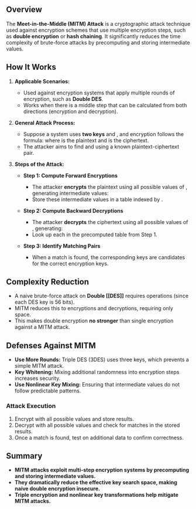 ## Overview

The **Meet-in-the-Middle (MITM) Attack** is a cryptographic attack technique used against encryption schemes that use multiple encryption steps, such as **double encryption** or **hash chaining**. It significantly reduces the time complexity of brute-force attacks by precomputing and storing intermediate values.
## How It Works

1. **Applicable Scenarios:**
    - Used against encryption systems that apply multiple rounds of encryption, such as **Double DES**.
    - Works when there is a middle step that can be calculated from both directions (encryption and decryption).
        
2. **General Attack Process:**
    - Suppose a system uses **two keys** and , and encryption follows the formula:
        where is the plaintext and is the ciphertext.
    - The attacker aims to find and using a known plaintext-ciphertext pair.
        
3. **Steps of the Attack:**
    - **Step 1: Compute Forward Encryptions**
        - The attacker **encrypts** the plaintext using all possible values of , generating intermediate values:
        - Store these intermediate values in a table indexed by .
            
    - **Step 2: Compute Backward Decryptions**
        - The attacker **decrypts** the ciphertext using all possible values of , generating:
        - Look up each in the precomputed table from Step 1.
            
    - **Step 3: Identify Matching Pairs**
        - When a match is found, the corresponding keys are candidates for the correct encryption keys.
            
## Complexity Reduction

- A naive brute-force attack on **Double [[DES]]** requires operations (since each DES key is 56 bits).
- MITM reduces this to encryptions and decryptions, requiring only space.
- This makes double encryption **no stronger** than single encryption against a MITM attack.
    
## Defenses Against MITM

- **Use More Rounds:** Triple DES (3DES) uses three keys, which prevents a simple MITM attack.
- **Key Whitening:** Mixing additional randomness into encryption steps increases security.
- **Use Nonlinear Key Mixing:** Ensuring that intermediate values do not follow predictable patterns.

### Attack Execution

1. Encrypt with all possible values and store results.
2. Decrypt with all possible values and check for matches in the stored results.
3. Once a match is found, test on additional data to confirm correctness.
    

## Summary

- **MITM attacks exploit multi-step encryption systems by precomputing and storing intermediate values.**
- **They dramatically reduce the effective key search space, making naive double encryption insecure.**
- **Triple encryption and nonlinear key transformations help mitigate MITM attacks.**

